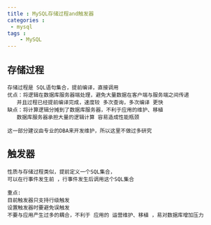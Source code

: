 ```yaml
---
title : MySQL存储过程and触发器
categories : 
 - mysql 
tags :
	- MySQL
---
```


## 存储过程

	存储过程是 SQL语句集合，提前编译，直接调用
	优点：将逻辑在数据库服务器端处理，避免大量数据在客户端与服务端之间传递
	   并且过程已经提前编译完成，速度较 多次查询，多次编译 更快
	缺点：将计算逻辑分摊到了数据库服务器，不利于应用的维护、移植
	   数据库服务器承担大量的逻辑计算 容易造成性能瓶颈

	这一部分建议由专业的DBA来开发维护，所以这里不做过多研究

## 触发器

	性质与存储过程类似，提前定义一个SQL集合，
	可以在行事件发生前 ，行事件发生后调用这个SQL集合

	重点:
	目前触发器只支持行级触发
	设置触发器时要避免误触发
	不要与应用产生过多的耦合，不利于 应用的 运营维护、移植 ，易对数据库增加压力
